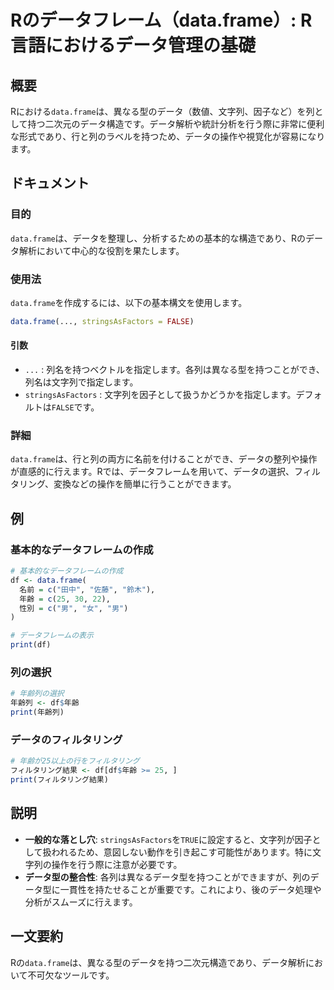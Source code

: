 <!--
Meta Description: # Rのデータフレーム（data.frame）: R言語におけるデータ管理の基礎 ## 概要 Rにおける`data.frame`は、異なる型のデータ（数値、文字列、因子など）を列として持つ二次元のデータ構造です。データ解析や統計分析を行う際に非常に便利な形式であり、行と列のラベルを持つため、データの...
Meta Keywords: data, frame, stringsasfactors, print, false
-->

# Rのデータフレーム（data.frame）: R言語におけるデータ管理の基礎

## 概要
Rにおける`data.frame`は、異なる型のデータ（数値、文字列、因子など）を列として持つ二次元のデータ構造です。データ解析や統計分析を行う際に非常に便利な形式であり、行と列のラベルを持つため、データの操作や視覚化が容易になります。

## ドキュメント

### 目的
`data.frame`は、データを整理し、分析するための基本的な構造であり、Rのデータ解析において中心的な役割を果たします。

### 使用法
`data.frame`を作成するには、以下の基本構文を使用します。

```R
data.frame(..., stringsAsFactors = FALSE)
```

#### 引数
- `...` : 列名を持つベクトルを指定します。各列は異なる型を持つことができ、列名は文字列で指定します。
- `stringsAsFactors` : 文字列を因子として扱うかどうかを指定します。デフォルトは`FALSE`です。

### 詳細
`data.frame`は、行と列の両方に名前を付けることができ、データの整列や操作が直感的に行えます。Rでは、データフレームを用いて、データの選択、フィルタリング、変換などの操作を簡単に行うことができます。

## 例

### 基本的なデータフレームの作成
```R
# 基本的なデータフレームの作成
df <- data.frame(
  名前 = c("田中", "佐藤", "鈴木"),
  年齢 = c(25, 30, 22),
  性別 = c("男", "女", "男")
)

# データフレームの表示
print(df)
```

### 列の選択
```R
# 年齢列の選択
年齢列 <- df$年齢
print(年齢列)
```

### データのフィルタリング
```R
# 年齢が25以上の行をフィルタリング
フィルタリング結果 <- df[df$年齢 >= 25, ]
print(フィルタリング結果)
```

## 説明
- **一般的な落とし穴**: `stringsAsFactors`を`TRUE`に設定すると、文字列が因子として扱われるため、意図しない動作を引き起こす可能性があります。特に文字列の操作を行う際に注意が必要です。
- **データ型の整合性**: 各列は異なるデータ型を持つことができますが、列のデータ型に一貫性を持たせることが重要です。これにより、後のデータ処理や分析がスムーズに行えます。

## 一文要約
Rの`data.frame`は、異なる型のデータを持つ二次元構造であり、データ解析において不可欠なツールです。